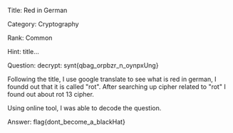 Title: Red in German

Category: Cryptography

Rank: Common

Hint: title...

Question: decrypt: synt{qbag_orpbzr_n_oynpxUng}

Following the title, I use google translate to see what is red in german, I foundd out that it is called "rot". After searching up cipher related to "rot" I found out about rot 13 cipher.

Using online tool, I was able to decode the question.

Answer: flag{dont_become_a_blackHat}
